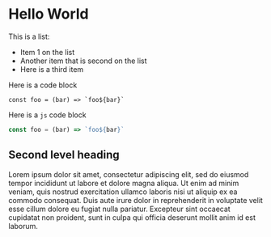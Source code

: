 # Hello World

This is a list:
- Item 1 on the list
- Another item that is second on the list
- Here is a third item


Here is a code block
```
const foo = (bar) => `foo${bar}`
```

Here is a `js` code block
```js
const foo = (bar) => `foo${bar}`
```

## Second level heading

Lorem ipsum dolor sit amet, consectetur adipiscing elit, sed do eiusmod tempor incididunt ut labore et dolore magna aliqua. Ut enim ad minim veniam, quis nostrud exercitation ullamco laboris nisi ut aliquip ex ea commodo consequat. Duis aute irure dolor in reprehenderit in voluptate velit esse cillum dolore eu fugiat nulla pariatur. Excepteur sint occaecat cupidatat non proident, sunt in culpa qui officia deserunt mollit anim id est laborum.